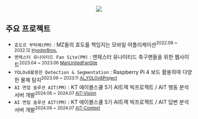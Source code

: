 <p align='center'>
    <img src="https://capsule-render.vercel.app/api?type=waving&color=auto&height=300&section=header&text=HuiGwon's%20Github&fontSize=90&animation=fadeIn&fontAlignY=38&desc=AI%20Developer%20and%20BE%20Developer&descAlignY=51&descAlign=62"/>
</p>


## 주요 프로젝트
- `효도르 부탁해(PM)` : MZ들의 효도를 책임지는 모바일 어플리케이션<sup>2022.09 ~ 2022.12 [HyodorBros.](https://github.com/AnthonyRyu/HyodorBros.)
- `맨체스터 유나이티드 Fan Site(PM)` : 맨체스터 유나이티드 축구팬들을 위한 웹사이트<sup>2023.04 ~ 2023.06 [ManUnitedFanSite](https://github.com/AnthonyRyu/ManUnitedFanSite)
- `YOLOv8활용한 Detection & Segmentation` : Raspberry Pi 4 보드 활용하여 다양한 물체 탐지<sup>2023.09 ~ 2023.11 [AI_YOLOv8Project](https://github.com/AnthonyRyu/AI_YOLOv8Project)
- `AI 면접 솔루션 AIT(PM)` : KT 에이블스쿨 5기 AI트랙 빅프로젝트 / AIT 행동 분석 서버 개발<sup>2024.06 ~ 2024.07 [AIT-Vision](https://github.com/AnthonyRyu/AIT-Vision)
- `AI 면접 솔루션 AIT(PM)` : KT 에이블스쿨 5기 AI트랙 빅프로젝트 / AIT 답변 분석 서버 개발<sup>2024.06 ~ 2024.07 [AIT-Context](https://github.com/AnthonyRyu/AIT-Context)
